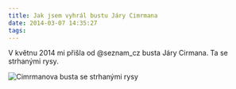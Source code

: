 ```yaml
---
title: Jak jsem vyhrál bustu Járy Cimrmana
date: 2014-03-07 14:35:27
tags:
---
```


V květnu 2014 mi přišla od @seznam_cz busta Járy Cirmana. Ta se strhanými rysy.

![Cimrmanova busta se strhanými rysy](/images/cimrman.jpg)
